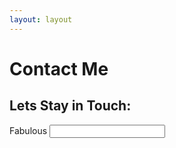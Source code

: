 ```yaml
---
layout: layout
---
```


# Contact Me

## Lets Stay in Touch:

<label>Fabulous <input type=text/> </label>
